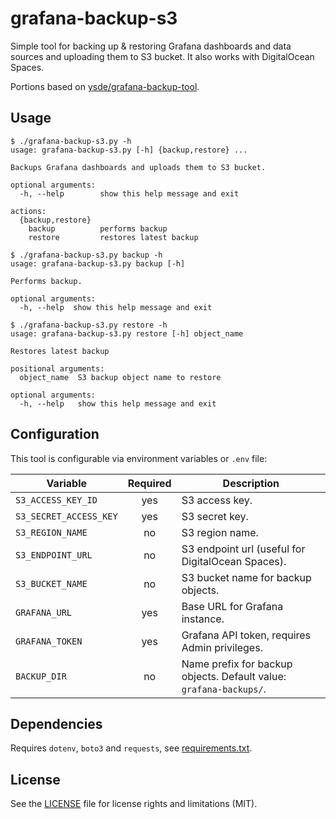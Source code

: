 # grafana-backup-s3

Simple tool for backing up & restoring Grafana dashboards and data sources and uploading them to S3 bucket. It also works with DigitalOcean Spaces.

Portions based on [ysde/grafana-backup-tool].

## Usage
```
$ ./grafana-backup-s3.py -h
usage: grafana-backup-s3.py [-h] {backup,restore} ...

Backups Grafana dashboards and uploads them to S3 bucket.

optional arguments:
  -h, --help        show this help message and exit

actions:
  {backup,restore}
    backup          performs backup
    restore         restores latest backup

$ ./grafana-backup-s3.py backup -h
usage: grafana-backup-s3.py backup [-h]

Performs backup.

optional arguments:
  -h, --help  show this help message and exit

$ ./grafana-backup-s3.py restore -h
usage: grafana-backup-s3.py restore [-h] object_name

Restores latest backup

positional arguments:
  object_name  S3 backup object name to restore

optional arguments:
  -h, --help   show this help message and exit
```

## Configuration

This tool is configurable via environment variables or `.env` file:

Variable | Required | Description
---------|:--------:|------------
`S3_ACCESS_KEY_ID` | yes | S3 access key.
`S3_SECRET_ACCESS_KEY` | yes | S3 secret key.
`S3_REGION_NAME` | no | S3 region name.
`S3_ENDPOINT_URL` | no | S3 endpoint url (useful for DigitalOcean Spaces).
`S3_BUCKET_NAME` | no | S3 bucket name for backup objects.
`GRAFANA_URL` | yes | Base URL for Grafana instance.
`GRAFANA_TOKEN` | yes | Grafana API token, requires Admin privileges.
`BACKUP_DIR` | no | Name prefix for backup objects. Default value: `grafana-backups/`.

## Dependencies

Requires `dotenv`, `boto3` and `requests`, see [requirements.txt](requirements.txt).

## License

See the [LICENSE] file for license rights and limitations (MIT).

[LICENSE]: https://github.com/SoftwareMansion/grafana-backup-s3/blob/master/LICENSE.txt

[ysde/grafana-backup-tool]: https://github.com/ysde/grafana-backup-tool
